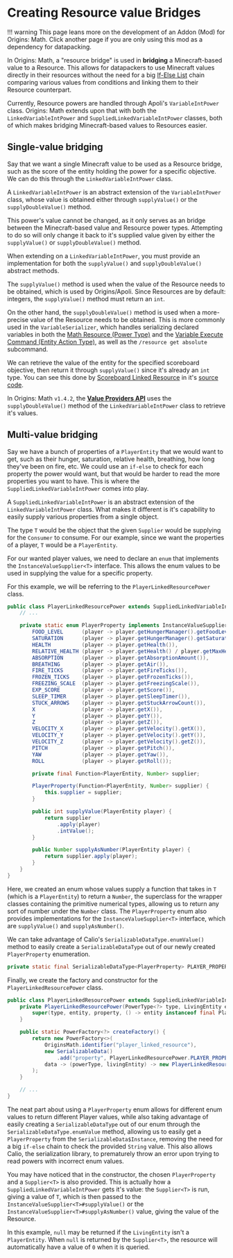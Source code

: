 # Creating Resource value Bridges

!!! warning 
	This page leans more on the development of an Addon (Mod) for Origins: Math. Click another page if you are only using this mod as a dependency for datapacking.

In Origins: Math, a "resource bridge" is used in **bridging** a Minecraft-based value to a Resource. This allows for datapackers to use Minecraft values directly in their resources without the need for a big [If-Else List](https://origins.readthedocs.io/en/latest/types/meta_action_types/if_else_list/) chain comparing various values from conditions and linking them to their Resource counterpart.

Currently, Resource powers are handled through Apoli's `VariableIntPower` class. Origins: Math extends upon that with both the `LinkedVariableIntPower` and `SuppliedLinkedVariableIntPower` classes, both of which makes bridging Minecraft-based values to Resources easier.

## Single-value bridging

Say that we want a single Minecraft value to be used as a Resource bridge, such as the score of the entity holding the power for a specific objective. We can do this through the `LinkedVariableIntPower` class.

A `LinkedVariableIntPower` is an abstract extension of the `VariableIntPower` class, whose value is obtained either through `supplyValue()` or the `supplyDoubleValue()` method.

This power's value cannot be changed, as it only serves as an bridge between the Minecraft-based value and Resource power types. Attempting to do so will only change it back to it's supplied value given by either the `supplyValue()` or `supplyDoubleValue()` method.

When extending on a `LinkedVariableIntPower`, you must provide an implementation for both the `supplyValue()` and `supplyDoubleValue()` abstract methods.

The `supplyValue()` method is used when the value of the Resource needs to be obtained, which is used by Origins/Apoli. Since Resources are by default: integers, the `supplyValue()` method must return an `int`.

On the other hand, the `supplyDoubleValue()` method is used when a more-precise value of the Resource needs to be obtained. This is more commonly used in the `VariableSerializer`, which handles serializing declared variables in both the [Math Resource (Power Type)](../types/power_types/math_resource.md) and the [Variable Execute Command (Entity Action Type)](../types/entity_action_types/variable_execute_command.md), as well as the `/resource get absolute` subcommand.

We can retrieve the value of the entity for the specified scoreboard objective, then return it through `supplyValue()` since it's already an `int` type. You can see this done by [Scoreboard Linked Resource](../types/power_types/scoreboard_linked_resource.md) in it's [source code](https://github.com/xrickastley/origins-math/blob/1.20.2/src/main/java/io/github/xrickastley/originsmath/powers/ScoreboardLinkedResourcePower.java#L25).

In Origins: Math `v1.4.2`, the [**Value Providers API**](./value_providers_api.md) uses the `supplyDoubleValue()` method of the `LinkedVariableIntPower` class to retrieve it's values.

## Multi-value bridging

Say we have a bunch of properties of a `PlayerEntity` that we would want to get, such as their hunger, saturation, relative health, breathing, how long they've been on fire, etc. We could use an `if-else` to check for each property the power would want, but that would be harder to read the more properties you want to have. This is where the `SuppliedLinkedVariableIntPower` comes into play.

A `SuppliedLinkedVariableIntPower` is an abstract extension of the `LinkedVariableIntPower` class. What makes it different is it's capability to easily supply various properties from a single object.

The type `T` would be the object that the given `Supplier` would be supplying for the `Consumer` to consume. For our example, since we want the properties of a player, `T` would be a `PlayerEntity`.

For our wanted player values, we need to declare an `enum` that implements the `InstanceValueSupplier<T>` interface. This allows the enum values to be used in supplying the value for a specific property.

For this example, we will be referring to the `PlayerLinkedResourcePower` class.
```java
public class PlayerLinkedResourcePower extends SuppliedLinkedVariableIntPower<PlayerEntity> {
	// ...

	private static enum PlayerProperty implements InstanceValueSupplier<PlayerEntity> {
		FOOD_LEVEL      (player -> player.getHungerManager().getFoodLevel()),
		SATURATION      (player -> player.getHungerManager().getSaturationLevel()),
		HEALTH          (player -> player.getHealth()),
		RELATIVE_HEALTH (player -> player.getHealth() / player.getMaxHealth()),
		ABSORPTION      (player -> player.getAbsorptionAmount()),
		BREATHING       (player -> player.getAir()),
		FIRE_TICKS      (player -> player.getFireTicks()),
		FROZEN_TICKS    (player -> player.getFrozenTicks()),
		FREEZING_SCALE  (player -> player.getFreezingScale()),
		EXP_SCORE       (player -> player.getScore()),
		SLEEP_TIMER     (player -> player.getSleepTimer()),
		STUCK_ARROWS    (player -> player.getStuckArrowCount()),
		X               (player -> player.getX()),
		Y               (player -> player.getY()),
		Z               (player -> player.getZ()),
		VELOCITY_X      (player -> player.getVelocity().getX()),
		VELOCITY_Y      (player -> player.getVelocity().getY()),
		VELOCITY_Z      (player -> player.getVelocity().getZ()),
		PITCH           (player -> player.getPitch()),
		YAW             (player -> player.getYaw()),
		ROLL            (player -> player.getRoll());

		private final Function<PlayerEntity, Number> supplier;

		PlayerProperty(Function<PlayerEntity, Number> supplier) {
			this.supplier = supplier;
		}

		public int supplyValue(PlayerEntity player) {
			return supplier
				.apply(player)
				.intValue();
		}

		public Number supplyAsNumber(PlayerEntity player) {
			return supplier.apply(player);
		}
	}
}
``` 

Here, we created an enum whose values supply a function that takes in `T` (which is a `PlayerEntity`) to return a `Number`, the superclass for the wrapper classes containing the primitive numerical types, allowing us to return any sort of number under the `Number` class. The `PlayerProperty` enum also provides implementations for the `InstanceValueSupplier<T>` interface, which are `supplyValue()` and `supplyAsNumber()`.

We can take advantage of Calio's `SerializableDataType.enumValue()` method to easily create a `SerializableDataType` out of our newly created `PlayerProperty` enumeration.
```java
private static final SerializableDataType<PlayerProperty> PLAYER_PROPERTY = SerializableDataType.enumValue(PlayerProperty.class);
```

Finally, we create the factory and constructor for the `PlayerLinkedResourcePower` class.
```java
public class PlayerLinkedResourcePower extends SuppliedLinkedVariableIntPower<PlayerEntity> {
	private PlayerLinkedResourcePower(PowerType<?> type, LivingEntity entity, PlayerProperty property) {
		super(type, entity, property, () -> entity instanceof final PlayerEntity player ? player : null);
	}

	public static PowerFactory<?> createFactory() {
		return new PowerFactory<>(
			OriginsMath.identifier("player_linked_resource"),
			new SerializableData()
				.add("property", PlayerLinkedResourcePower.PLAYER_PROPERTY),
			data -> (powerType, livingEntity) -> new PlayerLinkedResourcePower(powerType, livingEntity, data.get("property"))
		);
	}

	// ...
}
```
The neat part about using a `PlayerProperty` enum allows for different enum values to return different Player values, while also taking advantage of easily creating a `SerializableDataType` out of our enum through the `SerializableDataType.enumValue` method, allowing us to easily get a `PlayerProperty` from the `SerializableData$Instance`, removing the need for a big `if-else` chain to check the provided `String` value. This also allows Calio, the serialization library, to prematurely throw an error upon trying to read powers with incorrect enum values.

You may have noticed that in the constructor, the chosen `PlayerProperty` and a `Supplier<T>` is also provided. This is actually how a `SuppliedLinkedVariableIntPower` gets it's value: the `Supplier<T>` is run, giving a value of `T`, which is then passed to the `InstanceValueSupplier<T>#supplyValue()` or the `InstanceValueSupplier<T>#supplyAsNumber()` value, giving the value of the Resource.

In this example, `null` may be returned if the `LivingEntity` isn't a `PlayerEntity`. When `null` is returned by the `Supplier<T>`, the resource will automatically have a value of `0` when it is queried.